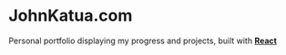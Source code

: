 # JohnKatua.com

Personal portfolio displaying my progress and projects, built with <b>[React](https://reactjs.org/)</b>
